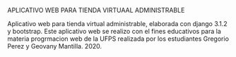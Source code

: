 APLICATIVO WEB PARA TIENDA VIRTUAAL ADMINISTRABLE

Aplicativo web para tienda virtual administrable, elaborada con django 3.1.2 y bootstrap.
Este aplicativo web se realizo con el fines educativos para la materia progrmacion web de la UFPS realizada por los estudiantes Gregorio Perez y Geovany Mantilla.
2020.
